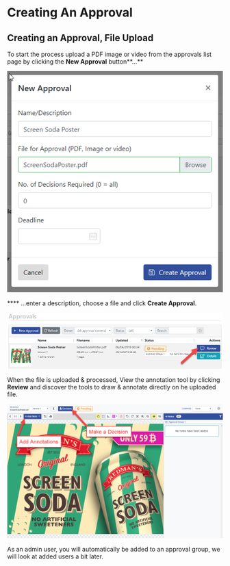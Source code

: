 # Creating An Approval

## Creating an Approval, File Upload

To start the process upload a PDF image or video from the approvals list page by clicking the **New Approval** button**...**

![](../.gitbook/assets/newapprovalpopup.png)

 **** ...enter a description, choose a file and click **Create Approval**.

![](../.gitbook/assets/clickreviewfromapprovalslist.png)

When the file is uploaded & processed, View the annotation tool by clicking **Review** and discover the tools to draw & annotate directly on he uploaded file.

![](../.gitbook/assets/annotationtoolprimarybuttons.png)

As an admin user, you will automatically be added to an approval group, we will look at added users a bit later.

